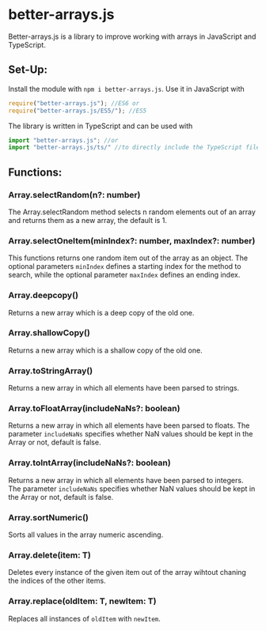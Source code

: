 # better-arrays.js
Better-arrays.js is a library to improve working with arrays in JavaScript and TypeScript.

## Set-Up:
Install the module with `npm i better-arrays.js`.
Use it in JavaScript with
```js
require("better-arrays.js"); //ES6 or
require("better-arrays.js/ES5/"); //ES5
```
The library is written in TypeScript and can be used with
```ts
import "better-arrays.js"; //or
import "better-arrays.js/ts/" //to directly include the TypeScript files
```

## Functions:

### Array.selectRandom(n?: number)
The Array.selectRandom method selects n random elements out of an array and returns them as a new array, the default is 1.

### Array.selectOneItem(minIndex?: number, maxIndex?: number)
This functions returns one random item out of the array as an object. The optional parameters `minIndex` defines a starting index for the method to search, while the optional parameter `maxIndex` defines an ending index.

### Array.deepcopy()
Returns a new array which is a deep copy of the old one.

### Array.shallowCopy()
Returns a new array which is a shallow copy of the old one.

### Array.toStringArray()
Returns a new array in which all elements have been parsed to strings.

### Array.toFloatArray(includeNaNs?: boolean)
Returns a new array in which all elements have been parsed to floats. The parameter `includeNaNs` specifies whether NaN values should be kept in the Array or not, default is false.

### Array.toIntArray(includeNaNs?: boolean)
Returns a new array in which all elements have been parsed to integers. The parameter `includeNaNs` specifies whether NaN values should be kept in the Array or not, default is false.

### Array.sortNumeric()
Sorts all values in the array numeric ascending.

### Array.delete(item: T)
Deletes every instance of the given item out of the array wihtout chaning the indices of the other items.

### Array.replace(oldItem: T, newItem: T)
Replaces all instances of `oldItem` with `newItem`.